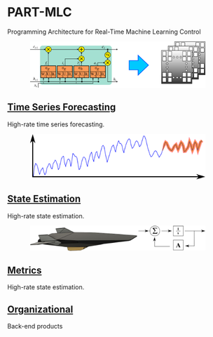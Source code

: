 # PART-MLC
Programming Architecture for Real-Time Machine Learning Control 

<p align="center">
<img src="organizational/frontpage_icons/LSTM_on_FPGA.png" alt="drawing" width="400"/>
</p>
<p align="center">
</p>

## [Time Series Forecasting](time_series_forcasting)
High-rate time series forecasting.
<p align="center">
<img src="organizational/frontpage_icons/time_series_icon.png" alt="drawing" width="400"/>
</p>
<p align="center">
</p>


## [State Estimation](state_estimation)
High-rate state estimation.

<p align="center">
<img src="organizational/frontpage_icons/state_estimation_icon.png" alt="drawing" width="400"/>
</p>
<p align="center">
</p>

## [Metrics](metrics)
High-rate state estimation.

## [Organizational](organizational)
Back-end products



























